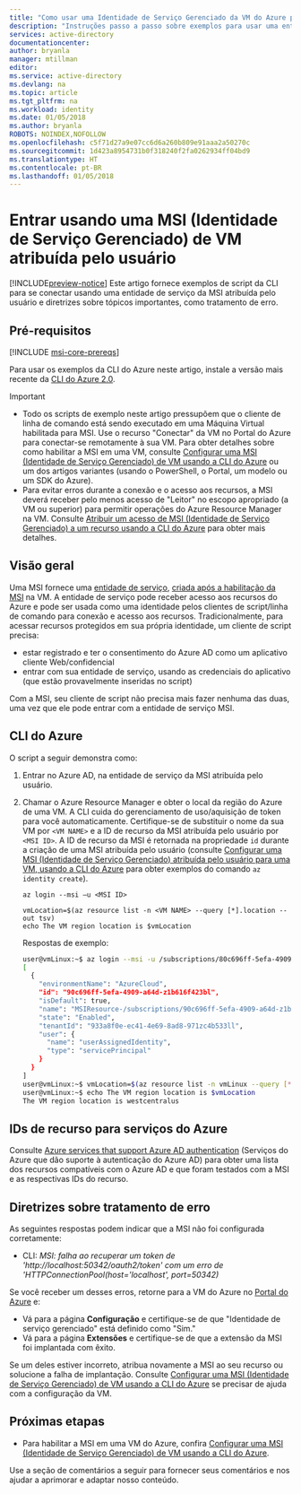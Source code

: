 ```yaml
---
title: "Como usar uma Identidade de Serviço Gerenciado da VM do Azure para entrar"
description: "Instruções passo a passo sobre exemplos para usar uma entidade de serviço MSI da VM do Azure para entrada do cliente de script e acesso a recursos."
services: active-directory
documentationcenter: 
author: bryanla
manager: mtillman
editor: 
ms.service: active-directory
ms.devlang: na
ms.topic: article
ms.tgt_pltfrm: na
ms.workload: identity
ms.date: 01/05/2018
ms.author: bryanla
ROBOTS: NOINDEX,NOFOLLOW
ms.openlocfilehash: c5f71d27a9e07cc6d6a260b809e91aaa2a50270c
ms.sourcegitcommit: 1d423a8954731b0f318240f2fa0262934ff04bd9
ms.translationtype: HT
ms.contentlocale: pt-BR
ms.lasthandoff: 01/05/2018
---
```

# <a name="sign-in-using-a-vm-user-assigned-managed-service-identity-msi"></a>Entrar usando uma MSI (Identidade de Serviço Gerenciado) de VM atribuída pelo usuário

[!INCLUDE[preview-notice](~/includes/active-directory-msi-preview-notice-ua.md)] Este artigo fornece exemplos de script da CLI para se conectar usando uma entidade de serviço da MSI atribuída pelo usuário e diretrizes sobre tópicos importantes, como tratamento de erro.

## <a name="prerequisites"></a>Pré-requisitos

[!INCLUDE [msi-core-prereqs](~/includes/active-directory-msi-core-prereqs-ua.md)]

Para usar os exemplos da CLI do Azure neste artigo, instale a versão mais recente da [CLI do Azure 2.0](https://docs.microsoft.com/cli/azure/install-azure-cli). 

> [!IMPORTANT]
> - Todo os scripts de exemplo neste artigo pressupõem que o cliente de linha de comando está sendo executado em uma Máquina Virtual habilitada para MSI. Use o recurso "Conectar" da VM no Portal do Azure para conectar-se remotamente à sua VM. Para obter detalhes sobre como habilitar a MSI em uma VM, consulte [Configurar uma MSI (Identidade de Serviço Gerenciado) de VM usando a CLI do Azure](msi-qs-configure-cli-windows-vm.md) ou um dos artigos variantes (usando o PowerShell, o Portal, um modelo ou um SDK do Azure). 
> - Para evitar erros durante a conexão e o acesso aos recursos, a MSI deverá receber pelo menos acesso de "Leitor" no escopo apropriado (a VM ou superior) para permitir operações do Azure Resource Manager na VM. Consulte [Atribuir um acesso de MSI (Identidade de Serviço Gerenciado) a um recurso usando a CLI do Azure](msi-howto-assign-access-cli.md) para obter mais detalhes.

## <a name="overview"></a>Visão geral

Uma MSI fornece uma [entidade de serviço](~/articles/active-directory/develop/active-directory-dev-glossary.md#service-principal-object), [criada após a habilitação da MSI](msi-overview.md#how-does-it-work) na VM. A entidade de serviço pode receber acesso aos recursos do Azure e pode ser usada como uma identidade pelos clientes de script/linha de comando para conexão e acesso aos recursos. Tradicionalmente, para acessar recursos protegidos em sua própria identidade, um cliente de script precisa:  

   - estar registrado e ter o consentimento do Azure AD como um aplicativo cliente Web/confidencial
   - entrar com sua entidade de serviço, usando as credenciais do aplicativo (que estão provavelmente inseridas no script)

Com a MSI, seu cliente de script não precisa mais fazer nenhuma das duas, uma vez que ele pode entrar com a entidade de serviço MSI. 

## <a name="azure-cli"></a>CLI do Azure

O script a seguir demonstra como:

1. Entrar no Azure AD, na entidade de serviço da MSI atribuída pelo usuário.  
2. Chamar o Azure Resource Manager e obter o local da região do Azure de uma VM. A CLI cuida do gerenciamento de uso/aquisição de token para você automaticamente. Certifique-se de substituir o nome da sua VM por `<VM NAME>` e a ID de recurso da MSI atribuída pelo usuário por `<MSI ID>`. A ID de recurso da MSI é retornada na propriedade `id` durante a criação de uma MSI atribuída pelo usuário (consulte [Configurar uma MSI (Identidade de Serviço Gerenciado) atribuída pelo usuário para uma VM, usando a CLI do Azure](msi-qs-configure-cli-windows-vm.md) para obter exemplos do comando `az identity create`).

    ```azurecli
    az login --msi –u <MSI ID>
   
    vmLocation=$(az resource list -n <VM NAME> --query [*].location --out tsv)
    echo The VM region location is $vmLocation
    ```

    Respostas de exemplo:
   
    ```bash
    user@vmLinux:~$ az login --msi -u /subscriptions/80c696ff-5efa-4909-a64d-z1b616f423bl/resourcegroups/rgName/providers/Microsoft.ManagedIdentity/userAssignedIdentities/msiName
    [
      {
        "environmentName": "AzureCloud",
        "id": "90c696ff-5efa-4909-a64d-z1b616f423bl",
        "isDefault": true,
        "name": "MSIResource-/subscriptions/90c696ff-5efa-4909-a64d-z1b616f423bl/resourcegroups/rgName/providers/Microsoft.ManagedIdentity/userAssignedIdentities/msiName@50342",
        "state": "Enabled",
        "tenantId": "933a8f0e-ec41-4e69-8ad8-971zc4b533ll",
        "user": {
          "name": "userAssignedIdentity",
          "type": "servicePrincipal"
        }
      }
    ]  
    user@vmLinux:~$ vmLocation=$(az resource list -n vmLinux --query [*].location --out tsv)
    user@vmLinux:~$ echo The VM region location is $vmLocation
    The VM region location is westcentralus
    ```

## <a name="resource-ids-for-azure-services"></a>IDs de recurso para serviços do Azure

Consulte [Azure services that support Azure AD authentication](msi-overview.md#azure-services-that-support-azure-ad-authentication) (Serviços do Azure que dão suporte à autenticação do Azure AD) para obter uma lista dos recursos compatíveis com o Azure AD e que foram testados com a MSI e as respectivas IDs do recurso.

## <a name="error-handling-guidance"></a>Diretrizes sobre tratamento de erro 

As seguintes respostas podem indicar que a MSI não foi configurada corretamente:

- CLI: *MSI: falha ao recuperar um token de 'http://localhost:50342/oauth2/token' com um erro de 'HTTPConnectionPool(host='localhost', port=50342)* 

Se você receber um desses erros, retorne para a VM do Azure no [Portal do Azure](https://portal.azure.com) e:

- Vá para a página **Configuração** e certifique-se de que "Identidade de serviço gerenciado" está definido como "Sim."
- Vá para a página **Extensões** e certifique-se de que a extensão da MSI foi implantada com êxito.

Se um deles estiver incorreto, atribua novamente a MSI ao seu recurso ou solucione a falha de implantação. Consulte [Configurar uma MSI (Identidade de Serviço Gerenciado) de VM usando a CLI do Azure](msi-qs-configure-cli-windows-vm.md) se precisar de ajuda com a configuração da VM.

## <a name="next-steps"></a>Próximas etapas

- Para habilitar a MSI em uma VM do Azure, confira [Configurar uma MSI (Identidade de Serviço Gerenciado) de VM usando a CLI do Azure](msi-qs-configure-cli-windows-vm.md).

Use a seção de comentários a seguir para fornecer seus comentários e nos ajudar a aprimorar e adaptar nosso conteúdo.









